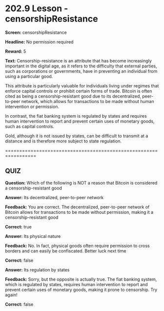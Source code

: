 # 202.9 Lesson - censorshipResistance

**Screen:** censorshipResistance

**Headline:** No permission required

**Reward:** 5

**Text:** Censorship-resistance is an attribute that has become increasingly important in the digital age, as it refers to the difficulty that external parties, such as corporations or governments, have in preventing an individual from using a particular good.

This attribute is particularly valuable for individuals living under regimes that enforce capital controls or prohibit certain forms of trade. Bitcoin is often cited as being a censorship-resistant good due to its decentralized, peer-to-peer network, which allows for transactions to be made without human intervention or permission.

In contrast, the fiat banking system is regulated by states and requires human intervention to report and prevent certain uses of monetary goods, such as capital controls.

Gold, although it is not issued by states, can be difficult to transmit at a distance and is therefore more subject to state regulation.


=================================================================

## QUIZ

**Question:** Which of the following is NOT a reason that Bitcoin is considered a censorship-resistant good


**Answer:** Its decentralized, peer-to-peer network

**Feedback:** You are correct. The decentralized, peer-to-peer network of Bitcoin allows for transactions to be made without permission, making it a censorship-resistant good

**Correct:** true

**Answer:** Its physical nature

**Feedback:** No. In fact, physical goods often require permission to cross borders and can easily be confiscated. Better luck next time

**Correct:** false

**Answer:** Its regulation by states

**Feedback:** Sorry, but the opposite is actually true. The fiat banking system, which is regulated by states, requires human intervention to report and prevent certain uses of monetary goods, making it prone to censorship. Try again!

**Correct:** false


<figure><img src="../.gitbook/assets/202-09.png" alt=""><figcaption></figcaption></figure>

